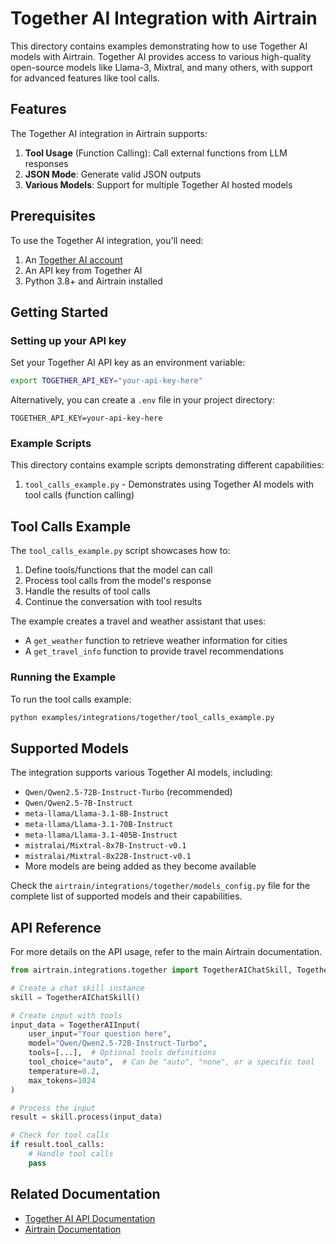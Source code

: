 # Together AI Integration with Airtrain

This directory contains examples demonstrating how to use Together AI models with Airtrain. Together AI provides access to various high-quality open-source models like Llama-3, Mixtral, and many others, with support for advanced features like tool calls.

## Features

The Together AI integration in Airtrain supports:

1. **Tool Usage** (Function Calling): Call external functions from LLM responses
2. **JSON Mode**: Generate valid JSON outputs
3. **Various Models**: Support for multiple Together AI hosted models

## Prerequisites

To use the Together AI integration, you'll need:

1. An [Together AI account](https://together.ai)
2. An API key from Together AI
3. Python 3.8+ and Airtrain installed

## Getting Started

### Setting up your API key

Set your Together AI API key as an environment variable:

```bash
export TOGETHER_API_KEY="your-api-key-here"
```

Alternatively, you can create a `.env` file in your project directory:

```
TOGETHER_API_KEY=your-api-key-here
```

### Example Scripts

This directory contains example scripts demonstrating different capabilities:

1. `tool_calls_example.py` - Demonstrates using Together AI models with tool calls (function calling)

## Tool Calls Example

The `tool_calls_example.py` script showcases how to:

1. Define tools/functions that the model can call
2. Process tool calls from the model's response
3. Handle the results of tool calls
4. Continue the conversation with tool results

The example creates a travel and weather assistant that uses:
- A `get_weather` function to retrieve weather information for cities
- A `get_travel_info` function to provide travel recommendations

### Running the Example

To run the tool calls example:

```bash
python examples/integrations/together/tool_calls_example.py
```

## Supported Models

The integration supports various Together AI models, including:

- `Qwen/Qwen2.5-72B-Instruct-Turbo` (recommended)
- `Qwen/Qwen2.5-7B-Instruct`
- `meta-llama/Llama-3.1-8B-Instruct`
- `meta-llama/Llama-3.1-70B-Instruct`
- `meta-llama/Llama-3.1-405B-Instruct`
- `mistralai/Mixtral-8x7B-Instruct-v0.1`
- `mistralai/Mixtral-8x22B-Instruct-v0.1`
- More models are being added as they become available

Check the `airtrain/integrations/together/models_config.py` file for the complete list of supported models and their capabilities.

## API Reference

For more details on the API usage, refer to the main Airtrain documentation.

```python
from airtrain.integrations.together import TogetherAIChatSkill, TogetherAIInput

# Create a chat skill instance
skill = TogetherAIChatSkill()

# Create input with tools
input_data = TogetherAIInput(
    user_input="Your question here",
    model="Qwen/Qwen2.5-72B-Instruct-Turbo",
    tools=[...],  # Optional tools definitions
    tool_choice="auto",  # Can be "auto", "none", or a specific tool
    temperature=0.2,
    max_tokens=1024
)

# Process the input
result = skill.process(input_data)

# Check for tool calls
if result.tool_calls:
    # Handle tool calls
    pass
```

## Related Documentation

- [Together AI API Documentation](https://docs.together.ai/reference/chat-completions)
- [Airtrain Documentation](https://airtrain.dev) 